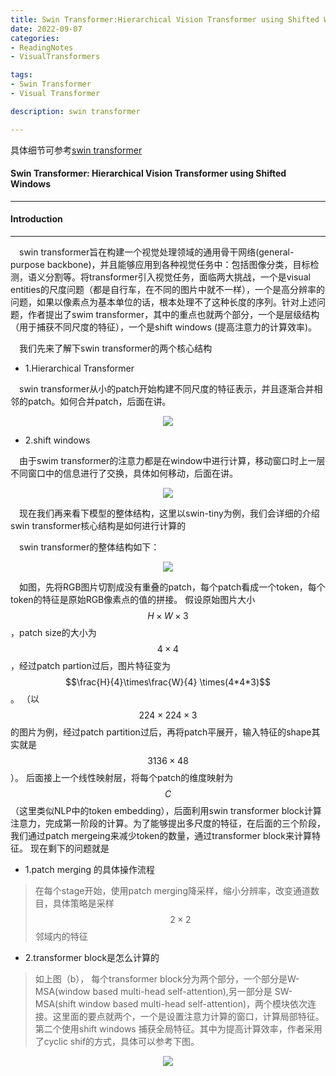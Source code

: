 ```yaml
---
title: Swin Transformer:Hierarchical Vision Transformer using Shifted Windows
date: 2022-09-07
categories:
- ReadingNotes
- VisualTransformers

tags:
- Swin Transformer
- Visual Transformer

description: swin transformer

---
```

具体细节可参考[swin transformer](https://arxiv.org/pdf/2103.14030.pdf)


#### Swin Transformer: Hierarchical Vision Transformer using Shifted Windows
---------------------------------------------------------------

#### Introduction
------------------------------------------------------------------

&emsp;swin transformer旨在构建一个视觉处理领域的通用骨干网络(general-purpose backbone)，并且能够应用到各种视觉任务中：包括图像分类，目标检测，语义分割等。将transformer引入视觉任务，面临两大挑战，一个是visual entities的尺度问题（都是自行车，在不同的图片中就不一样），一个是高分辨率的问题，如果以像素点为基本单位的话，根本处理不了这种长度的序列。针对上述问题，作者提出了swim transformer，其中的重点也就两个部分，一个是层级结构（用于捕获不同尺度的特征），一个是shift windows (提高注意力的计算效率)。

&emsp;我们先来了解下swin transformer的两个核心结构

- 1.Hierarchical Transformer 

&emsp;swin transformer从小的patch开始构建不同尺度的特征表示，并且逐渐合并相邻的patch。如何合并patch，后面在讲。
<center>
<figure>
<img src="{{site.url}}/pictures/swin_tran.png">
</figure>
</center>

- 2.shift windows

&emsp;由于swim transformer的注意力都是在window中进行计算，移动窗口时上一层不同窗口中的信息进行了交换，具体如何移动，后面在讲。

<center>
<figure>
<img src="{{site.url}}/pictures/swin_tran_2.png">
</figure>
</center>

&emsp;现在我们再来看下模型的整体结构，这里以swin-tiny为例，我们会详细的介绍swin transformer核心结构是如何进行计算的

&emsp;swin transformer的整体结构如下：
<center>
<figure>
<img src="{{site.url}}/pictures/swin_tran_1.png">
</figure>
</center>

&emsp;如图，先将RGB图片切割成没有重叠的patch，每个patch看成一个token，每个token的特征是原始RGB像素点的值的拼接。
假设原始图片大小 $$H \times W\times 3 $$ ，patch size的大小为 $$4\times 4$$，经过patch partion过后，图片特征变为$$\frac{H}{4}\times\frac{W}{4} \times(4*4*3)$$。
（以$$224\times 224\times 3$$的图片为例，经过patch partition过后，再将patch平展开，输入特征的shape其实就是$$3136\times 48$$）。
后面接上一个线性映射层，将每个patch的维度映射为$$C$$（这里类似NLP中的token embedding），后面利用swin transformer block计算注意力，完成第一阶段的计算。为了能够提出多尺度的特征，在后面的三个阶段，我们通过patch mergeing来减少token的数量，通过transformer block来计算特征。
现在剩下的问题就是

- 1.patch merging 的具体操作流程

>在每个stage开始，使用patch merging降采样，缩小分辨率，改变通道数目，具体策略是采样 $$2\times 2$$邻域内的特征

- 2.transformer block是怎么计算的

>如上图（b）， 每个transformer block分为两个部分，一个部分是W-MSA(window based multi-head self-attention),另一部分是 SW-MSA(shift window based multi-head self-attention)，两个模块依次连接。这里面的要点就两个，一个是设置注意力计算的窗口，计算局部特征。第二个使用shift windows 捕获全局特征。其中为提高计算效率，作者采用了cyclic shif的方式，具体可以参考下图。

<center>
<figure>
<img src="{{site.url}}/pictures/swin_tran_3.png">
</figure>
</center>

